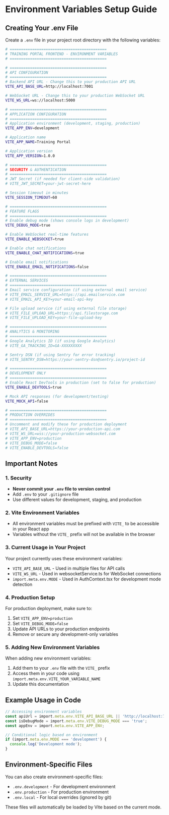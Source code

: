 # Environment Variables Setup Guide

## Creating Your .env File

Create a `.env` file in your project root directory with the following variables:

```bash
# ===========================================
# TRAINING PORTAL FRONTEND - ENVIRONMENT VARIABLES
# ===========================================

# ===========================================
# API CONFIGURATION
# ===========================================
# Backend API URL - Change this to your production API URL
VITE_API_BASE_URL=http://localhost:7001

# WebSocket URL - Change this to your production WebSocket URL
VITE_WS_URL=ws://localhost:5000

# ===========================================
# APPLICATION CONFIGURATION
# ===========================================
# Application environment (development, staging, production)
VITE_APP_ENV=development

# Application name
VITE_APP_NAME=Training Portal

# Application version
VITE_APP_VERSION=1.0.0

# ===========================================
# SECURITY & AUTHENTICATION
# ===========================================
# JWT Secret (if needed for client-side validation)
# VITE_JWT_SECRET=your-jwt-secret-here

# Session timeout in minutes
VITE_SESSION_TIMEOUT=60

# ===========================================
# FEATURE FLAGS
# ===========================================
# Enable debug mode (shows console logs in development)
VITE_DEBUG_MODE=true

# Enable WebSocket real-time features
VITE_ENABLE_WEBSOCKET=true

# Enable chat notifications
VITE_ENABLE_CHAT_NOTIFICATIONS=true

# Enable email notifications
VITE_ENABLE_EMAIL_NOTIFICATIONS=false

# ===========================================
# EXTERNAL SERVICES
# ===========================================
# Email service configuration (if using external email service)
# VITE_EMAIL_SERVICE_URL=https://api.emailservice.com
# VITE_EMAIL_API_KEY=your-email-api-key

# File upload service (if using external file storage)
# VITE_FILE_UPLOAD_URL=https://api.filestorage.com
# VITE_FILE_UPLOAD_KEY=your-file-upload-key

# ===========================================
# ANALYTICS & MONITORING
# ===========================================
# Google Analytics ID (if using Google Analytics)
# VITE_GA_TRACKING_ID=GA-XXXXXXXXX

# Sentry DSN (if using Sentry for error tracking)
# VITE_SENTRY_DSN=https://your-sentry-dsn@sentry.io/project-id

# ===========================================
# DEVELOPMENT ONLY
# ===========================================
# Enable React DevTools in production (set to false for production)
VITE_ENABLE_DEVTOOLS=true

# Mock API responses (for development/testing)
VITE_MOCK_API=false

# ===========================================
# PRODUCTION OVERRIDES
# ===========================================
# Uncomment and modify these for production deployment
# VITE_API_BASE_URL=https://your-production-api.com
# VITE_WS_URL=wss://your-production-websocket.com
# VITE_APP_ENV=production
# VITE_DEBUG_MODE=false
# VITE_ENABLE_DEVTOOLS=false
```

## Important Notes

### 1. Security
- **Never commit your `.env` file to version control**
- Add `.env` to your `.gitignore` file
- Use different values for development, staging, and production

### 2. Vite Environment Variables
- All environment variables must be prefixed with `VITE_` to be accessible in your React app
- Variables without the `VITE_` prefix will not be available in the browser

### 3. Current Usage in Your Project
Your project currently uses these environment variables:
- `VITE_API_BASE_URL` - Used in multiple files for API calls
- `VITE_WS_URL` - Used in websocketService.ts for WebSocket connections
- `import.meta.env.MODE` - Used in AuthContext.tsx for development mode detection

### 4. Production Setup
For production deployment, make sure to:
1. Set `VITE_APP_ENV=production`
2. Set `VITE_DEBUG_MODE=false`
3. Update API URLs to your production endpoints
4. Remove or secure any development-only variables

### 5. Adding New Environment Variables
When adding new environment variables:
1. Add them to your `.env` file with the `VITE_` prefix
2. Access them in your code using `import.meta.env.VITE_YOUR_VARIABLE_NAME`
3. Update this documentation

## Example Usage in Code

```typescript
// Accessing environment variables
const apiUrl = import.meta.env.VITE_API_BASE_URL || 'http://localhost:7001';
const isDebugMode = import.meta.env.VITE_DEBUG_MODE === 'true';
const appEnv = import.meta.env.VITE_APP_ENV;

// Conditional logic based on environment
if (import.meta.env.MODE === 'development') {
  console.log('Development mode');
}
```

## Environment-Specific Files

You can also create environment-specific files:
- `.env.development` - For development environment
- `.env.production` - For production environment
- `.env.local` - For local overrides (ignored by git)

These files will automatically be loaded by Vite based on the current mode.
